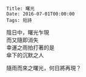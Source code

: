     Title: 曙光
    Date: 2016-07-01T00:00:00
    Tags: 短詩

陰日中，曙光乍現  
而又隨即消失  
幸運之雨拍打著的是  
傘下的沉默之人  

隨雨而來之曙光，何日將再現？
